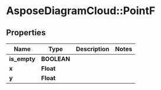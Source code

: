 # AsposeDiagramCloud::PointF

## Properties
Name | Type | Description | Notes
------------ | ------------- | ------------- | -------------
**is_empty** | **BOOLEAN** |  | 
**x** | **Float** |  | 
**y** | **Float** |  | 


